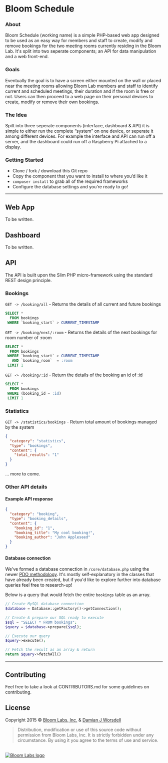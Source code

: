 # Bloom Schedule

### About
Bloom Schedule (working name) is a simple PHP-based web app designed to be used as an easy way for members and staff to create, modify and remove bookings for the two meeting rooms currently residing in the Bloom Lab. It's split into two seperate components; an API for data manipulation and a web front-end.

### Goals
Eventually the goal is to have a screen either mounted on the wall or placed near the meeting rooms allowing Bloom Lab members and staff to identify current and scheduled meetings, their duration and if the room is free or not. Users can then proceed to a web page on their personal devices to create, modify or remove their own bookings.

### The Idea
Spilt into three seperate components (interface, dashboard & API) it is simple to either run the complete “system” on one device, or seperate it among different devices. For example the interface and API can run off a server, and the dashboard could run off a Raspberry Pi attached to a display.

### Getting Started
- Clone / fork / download this Git repo
- Copy the component that you want to install to where you’d like it
- `composer install` to grab all of the required frameworks
- Configure the database settings and you’re ready to go!

---

## Web App
To be written.

## Dashboard
To be written.

## API
The API is built upon the Slim PHP micro-framework using the standard REST design principle.

### Bookings
`GET -> /booking/all` - Returns the details of all current and future bookings
```sql
SELECT *
  FROM bookings
 WHERE `booking_start` > CURRENT_TIMESTAMP
```

`GET -> /booking/next/:room` - Returns the details of the next bookings for room number of :room
```sql
SELECT *
  FROM bookings
 WHERE `booking_start` > CURRENT_TIMESTAMP
   AND `booking_room`  = :room
 LIMIT 1
```

`GET -> /booking/:id` - Return the details of the booking an id of :id
```sql
SELECT *
  FROM bookings
 WHERE (booking_id = :id)
 LIMIT 1
```

### Statistics
`GET -> /statistics/bookings` - Return total amount of bookings managed by the system
```json
{
  "category": "statistics",
  "type": "bookings",
  "content": {
	"total_results": "1"
  }
}
```

... more to come.

### Other API details

#### Example API response
```json
{
  "category": "booking",
  "type": "booking_details",
  "content": {
	"booking_id": "1",
	"booking_title": "My cool booking!",
	"booking_author": "John Appleseed"
  }
}
```

#### Database connection
We've formed a database connection in `/core/database.php` using the newer [PDO methodology](http://php.net/manual/en/book.pdo.php). It's mostly self-explanatory in the classes that have already been created, but if you'd like to explore further into database queries feel free to research-up!

Below is a query that would fetch the entire `bookings` table as an array.
```php
// Create MySQL database connection
$database = Database::getFactory()->getConnection();

// Create & prepare our SQL ready to execute
$sql = "SELECT * FROM bookings";
$query = $database->prepare($sql);

// Execute our query
$query->execute();

// Fetch the result as an array & return
return $query->fetchAll()
```

---

## Contributing
Feel free to take a look at CONTRIBUTORS.md for some guidelines on contributing.

## License
Copyright 2015 © [Bloom Labs, Inc.](http://bloom.org.au/) & [Damian J Worsdell](http://djw.net.au/)
> Distribution, modification or use of this source code without<br />permission from Bloom Labs, Inc. It is strictly forbidden under any<br />circumstance. By using it you agree to the terms of use and service.

<br />[![Bloom Labs logo](http://djw.net.au/bloom/Bloom-transparent-1520x813.png)](http://bloom.org.au/)